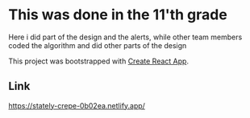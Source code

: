 #   This was done in the 11'th grade

Here i did part of the design and the alerts, while other team members coded the algorithm and did other parts of the design

This project was bootstrapped with [Create React App](https://github.com/facebook/create-react-app).

## Link

https://stately-crepe-0b02ea.netlify.app/
